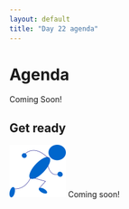 ```yaml
---
layout: default
title: "Day 22 agenda"
---
```


# Agenda

Coming Soon!

## Get ready

<img class="parimg" alt="Get ready" src="img/getready.png"> Coming soon!

<div style="clear: both;"></div>
